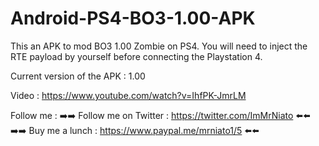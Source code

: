 # Android-PS4-BO3-1.00-APK

This an APK to mod BO3 1.00 Zombie on PS4. You will need to inject the RTE payload by yourself before connecting the Playstation 4.

Current version of the APK : 1.00

Video : https://www.youtube.com/watch?v=IhfPK-JmrLM

Follow me : 
➡️➡️ Follow me on Twitter : https://twitter.com/ImMrNiato ⬅️⬅️
➡️➡️ Buy me a lunch : https://www.paypal.me/mrniato1/5 ⬅️⬅️
